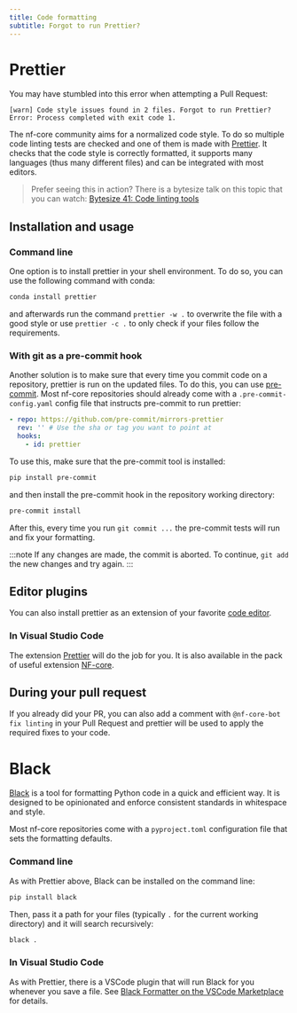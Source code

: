 ```yaml
---
title: Code formatting
subtitle: Forgot to run Prettier?
---
```


# Prettier

You may have stumbled into this error when attempting a Pull Request:

```
[warn] Code style issues found in 2 files. Forgot to run Prettier?
Error: Process completed with exit code 1.
```

The nf-core community aims for a normalized code style.
To do so multiple code linting tests are checked and one of them is made with [Prettier](https://prettier.io/).
It checks that the code style is correctly formatted, it supports many languages (thus many different files) and can be integrated with most editors.

> Prefer seeing this in action? There is a bytesize talk on this topic that you can watch: [Bytesize 41: Code linting tools](https://nf-co.re/events/2022/bytesize-41-prettier)

## Installation and usage

### Command line

One option is to install prettier in your shell environment.
To do so, you can use the following command with conda:

```bash
conda install prettier
```

and afterwards run the command `prettier -w .` to overwrite the file with a good style or use `prettier -c .` to only check if your files follow the requirements.

### With git as a pre-commit hook

Another solution is to make sure that every time you commit code on a repository, prettier is run on the updated files.
To do this, you can use [pre-commit](https://pre-commit.com/).
Most nf-core repositories should already come with a `.pre-commit-config.yaml` config file that instructs pre-commit to run prettier:

```yaml
- repo: https://github.com/pre-commit/mirrors-prettier
  rev: '' # Use the sha or tag you want to point at
  hooks:
    - id: prettier
```

To use this, make sure that the pre-commit tool is installed:

```bash
pip install pre-commit
```

and then install the pre-commit hook in the repository working directory:

```bash
pre-commit install
```

After this, every time you run `git commit ...` the pre-commit tests will run and fix your formatting.

:::note
If any changes are made, the commit is aborted.
To continue, `git add` the new changes and try again.
:::

## Editor plugins

You can also install prettier as an extension of your favorite [code editor](https://prettier.io/docs/en/editors.html).

### In Visual Studio Code

The extension [Prettier](https://marketplace.visualstudio.com/items?itemName=esbenp.prettier-vscode) will do the job for you. It is also available in the pack of useful extension [NF-core](https://marketplace.visualstudio.com/items?itemName=nf-core.nf-core-extensionpack).

## During your pull request

If you already did your PR, you can also add a comment with `@nf-core-bot fix linting` in your Pull Request and prettier will be used to apply the required fixes to your code.

# Black

[Black](https://black.readthedocs.io/) is a tool for formatting Python code in a quick and efficient way.
It is designed to be opinionated and enforce consistent standards in whitespace and style.

Most nf-core repositories come with a `pyproject.toml` configuration file that sets the formatting defaults.

### Command line

As with Prettier above, Black can be installed on the command line:

```bash
pip install black
```

Then, pass it a path for your files (typically `.` for the current working directory) and it will search recursively:

```bash
black .
```

### In Visual Studio Code

As with Prettier, there is a VSCode plugin that will run Black for you whenever you save a file. See [Black Formatter on the VSCode Marketplace](https://marketplace.visualstudio.com/items?itemName=ms-python.black-formatter) for details.
